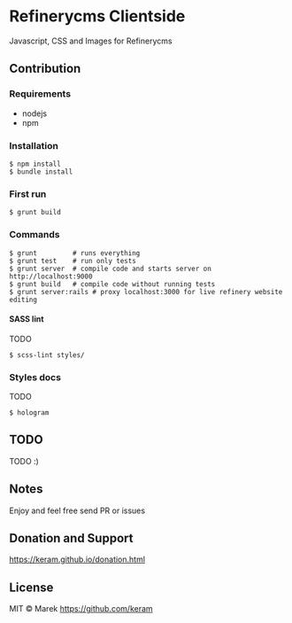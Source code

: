 # Refinerycms Clientside

Javascript, CSS and Images for Refinerycms

## Contribution

### Requirements

 - nodejs
 - npm

### Installation

```
$ npm install
$ bundle install
```


### First run

```
$ grunt build
```

### Commands


```
$ grunt         # runs everything
$ grunt test    # run only tests
$ grunt server  # compile code and starts server on http://localhost:9000
$ grunt build   # compile code without running tests
$ grunt server:rails # proxy localhost:3000 for live refinery website editing
```

#### SASS lint

TODO

```
$ scss-lint styles/
```

### Styles docs

TODO

```
$ hologram
```

## TODO

TODO :)

## Notes

Enjoy and feel free send PR or issues


## Donation and Support

https://keram.github.io/donation.html

## License

MIT © Marek https://github.com/keram
